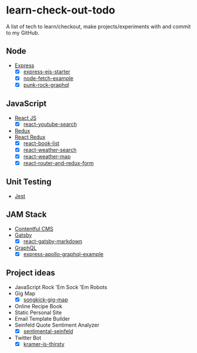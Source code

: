 # learn-check-out-todo

A list of tech to learn/checkout, make projects/experiments with and commit to my GitHub.

## Node

- [Express](https://www.contentful.com/)
  - [x] [express-ejs-starter](https://github.com/thisoldbear/express-ejs-starter)
  - [x] [node-fetch-example](https://github.com/thisoldbear/node-fetch-example)
  - [x] [punk-rock-graphql](https://github.com/thisoldbear/punk-rock-graphql)

## JavaScript

- [React JS](https://github.com/facebook/react)
  - [x] [react-youtube-search](https://github.com/thisoldbear/react-youtube-search)
- [Redux](https://github.com/reduxjs/redux)
- [React Redux](https://github.com/reduxjs/react-redux)
  - [x] [react-book-list](https://github.com/thisoldbear/react-book-list)
  - [x] [react-weather-search](https://github.com/thisoldbear/react-weather-search)
  - [x] [react-weather-map](https://github.com/thisoldbear/react-weather-map)
  - [x] [react-router-and-redux-form](https://github.com/thisoldbear/react-router-and-redux-form)

## Unit Testing

- [Jest](https://facebook.github.io/jest/)

## JAM Stack

- [Contentful CMS](https://www.contentful.com/)
- [Gatsby](https://www.contentful.com/)
  - [x] [react-gatsby-markdown](https://github.com/thisoldbear/react-gatsby-markdown)
- [GraphQL](https://www.contentful.com/)
  - [x] [express-apollo-graphql-example](https://github.com/thisoldbear/express-apollo-graphql-example)

## Project ideas

- JavaScript Rock 'Em Sock 'Em Robots
- Gig Map
  - [x] [songkick-gig-map](https://github.com/thisoldbear/songkick-gig-map)
- Online Recipe Book
- Static Personal Site
- Email Template Builder
- Seinfeld Quote Sentiment Analyzer
  - [x] [sentimental-seinfeld](https://github.com/thisoldbear/sentimental-seinfeld)
- Twitter Bot
  - [x] [kramer-is-thirsty](https://github.com/thisoldbear/kramer-is-thirsty)
